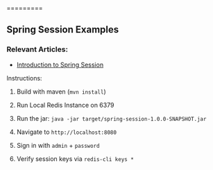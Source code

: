=========

## Spring Session Examples

### Relevant Articles: 
- [Introduction to Spring Session](http://www.baeldung.com/spring-session)

Instructions:

1. Build with maven (`mvn install`)

2. Run Local Redis Instance on 6379 

3. Run the jar: `java -jar target/spring-session-1.0.0-SNAPSHOT.jar`

4. Navigate to `http://localhost:8080`

5. Sign in with `admin` + `password`

6. Verify session keys via `redis-cli keys *` 
